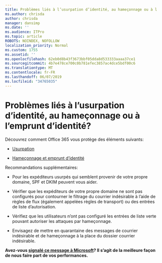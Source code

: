 ```yaml
---
title: Problèmes liés à l’usurpation d’identité, au hameçonnage ou à l’emprunt d’identité?
ms.author: chrisda
author: chrisda
manager: dansimp
ms.date: ''
ms.audience: ITPro
ms.topic: article
ROBOTS: NOINDEX, NOFOLLOW
localization_priority: Normal
ms.custom: 1755
ms.assetid: ''
ms.openlocfilehash: 62eb0d8b43f3673bbf05dda8d533333aaaa37ce1
ms.sourcegitcommit: 4b7e478ce700c0b781efec3857ac4dce5bdf00c6
ms.translationtype: MT
ms.contentlocale: fr-FR
ms.lasthandoff: 06/07/2019
ms.locfileid: "34765035"
---
```

# <a name="issues-with-spoofing-phishing-or-impersonation"></a>Problèmes liés à l’usurpation d’identité, au hameçonnage ou à l’emprunt d’identité?

Découvrez comment Office 365 vous protège des éléments suivants:

- [Usurpation](https://docs.microsoft.com/office365/securitycompliance/anti-spoofing-protection)

- [Hameçonnage et emprunt d’identité](https://docs.microsoft.com/office365/securitycompliance/atp-anti-phishing)

Recommandations supplémentaires:

- Pour les expéditeurs usurpés qui semblent provenir de votre propre domaine, SPF et DKIM peuvent vous aider.

- Vérifier que les expéditeurs de votre propre domaine ne sont pas configurés pour contourner le filtrage du courrier indésirable à l’aide de règles de flux (également appelées règles de transport) ou des entrées de liste d’autorisation.

- Vérifiez que les utilisateurs n’ont pas configuré les entrées de liste verte pouvant autoriser les attaques par hameçonnage.

- Envisagez de mettre en quarantaine des messages de courrier indésirable et de hameçonnage à la place du dossier courrier indésirable.

**Avez-vous [signalé ce message à Microsoft](https://support.office.com/article/b5caa9f1-cdf3-4443-af8c-ff724ea719d2)? Il s’agit de la meilleure façon de nous faire part de vos performances.**
